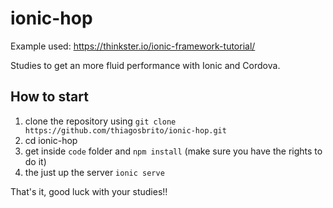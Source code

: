 # ionic-hop

Example used: https://thinkster.io/ionic-framework-tutorial/

Studies to get an more fluid performance with Ionic and Cordova.

## How to start

1. clone the repository using `git clone https://github.com/thiagosbrito/ionic-hop.git` 
2. cd ionic-hop
3. get inside `code` folder and `npm install` (make sure you have the rights to do it)
4. the just up the server `ionic serve`


That's it, good luck with your studies!!